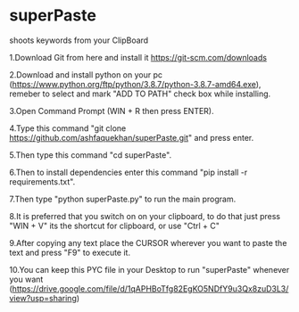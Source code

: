# superPaste
shoots keywords from your ClipBoard

   1.Download Git from here and install it https://git-scm.com/downloads
   
   2.Download and install python on your pc (https://www.python.org/ftp/python/3.8.7/python-3.8.7-amd64.exe), remeber to select and mark "ADD TO PATH" check box while installing.
   
   3.Open Command Prompt (WIN + R then press ENTER).
   
   4.Type this command "git clone https://github.com/ashfaquekhan/superPaste.git" and press enter.
   
   5.Then type this command "cd superPaste".
   
   6.Then to install dependencies enter this command "pip install -r requirements.txt".
   
   7.Then type "python superPaste.py" to run the main program.
   
   8.It is preferred that you switch on on your clipboard, to do that just press "WIN + V" its the shortcut for clipboard, or use "Ctrl + C" 
   
   9.After copying any text place the CURSOR wherever you want to paste the text and press "F9" to execute it.
   
   10.You can keep this PYC file in your Desktop to run "superPaste" whenever you want (https://drive.google.com/file/d/1qAPHBoTfg82EgKO5NDfY9u3Qx8zuD3L3/view?usp=sharing)
   
   
   
   
   
